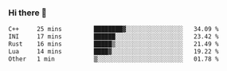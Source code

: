 ### Hi there 👋

<!--START_SECTION:waka-->

```txt
C++     25 mins         ████████▓░░░░░░░░░░░░░░░░   34.09 %
INI     17 mins         ██████░░░░░░░░░░░░░░░░░░░   23.42 %
Rust    16 mins         █████▒░░░░░░░░░░░░░░░░░░░   21.49 %
Lua     14 mins         ████▓░░░░░░░░░░░░░░░░░░░░   19.22 %
Other   1 min           ▒░░░░░░░░░░░░░░░░░░░░░░░░   01.78 %
```

<!--END_SECTION:waka-->
